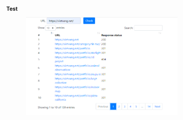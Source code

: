 <p style="font-weight:bold;">Test</p>

<p align="center"><img src="https://github.com/yangqinggui1997/CheckResponseOfURLWebSite/blob/master/checkURL_vietvang-net.png" width="400"></p>
